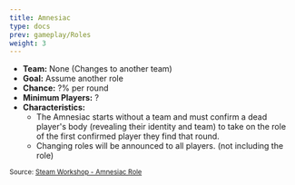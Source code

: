 ```yaml
---
title: Amnesiac
type: docs
prev: gameplay/Roles
weight: 3
---
```


- **Team:** None (Changes to another team)
- **Goal:** Assume another role
- **Chance:** ?% per round
- **Minimum Players:** ?
- **Characteristics:**
  - The Amnesiac starts without a team and must confirm a dead player's body (revealing their identity and team) to take on the role of the first confirmed player they find that round.
  - Changing roles will be announced to all players. (not including the role)

<small>Source: [Steam Workshop - Amnesiac Role](https://steamcommunity.com/sharedfiles/filedetails/?id=2001213453)</small>
